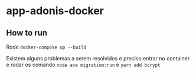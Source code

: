 # app-adonis-docker

## How to run

Rode `docker-compose up --build`

Existem alguns problemas a serem resolvidos e preciso entrar no container e rodar os comando `node ace migration:run` e `yarn add bcrypt`
